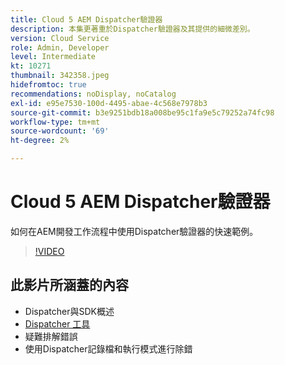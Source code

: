 ```yaml
---
title: Cloud 5 AEM Dispatcher驗證器
description: 本集更著重於Dispatcher驗證器及其提供的細微差別。
version: Cloud Service
role: Admin, Developer
level: Intermediate
kt: 10271
thumbnail: 342358.jpeg
hidefromtoc: true
recommendations: noDisplay, noCatalog
exl-id: e95e7530-100d-4495-abae-4c568e7978b3
source-git-commit: b3e9251bdb18a008be95c1fa9e5c79252a74fc98
workflow-type: tm+mt
source-wordcount: '69'
ht-degree: 2%

---
```


# Cloud 5 AEM Dispatcher驗證器

如何在AEM開發工作流程中使用Dispatcher驗證器的快速範例。

>[!VIDEO](https://video.tv.adobe.com/v/342358?quality=12&learn=on)

## 此影片所涵蓋的內容

+ Dispatcher與SDK概述
+ [Dispatcher 工具](https://experienceleague.adobe.com/docs/experience-manager-cloud-service/content/implementing/content-delivery/validation-debug.html)
+ 疑難排解錯誤
+ 使用Dispatcher記錄檔和執行模式進行除錯
